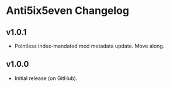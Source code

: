 # Anti5ix5even Changelog
## v1.0.1
- Pointless index-mandated mod metadata update. Move along.
## v1.0.0
- Initial release (on GitHub).
